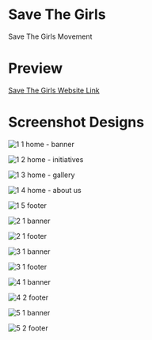 # Save The Girls
Save The Girls Movement

# Preview
[Save The Girls Website Link
](https://fortunembopo.co.za/)

# Screenshot Designs

![1 1 home - banner](https://github.com/skhumbuzo311/savethegirls/assets/6843827/b8951a3f-2f06-4f11-b64f-93d919026c65)

![1 2 home - initiatives](https://github.com/skhumbuzo311/savethegirls/assets/6843827/716d2906-d6d5-43a7-857a-fb088189c65c)

![1 3 home - gallery](https://github.com/skhumbuzo311/savethegirls/assets/6843827/cfe7cc8d-d520-4ec7-9c88-c2fc0049cd03)

![1 4 home - about us](https://github.com/skhumbuzo311/savethegirls/assets/6843827/b0ff53bc-f417-415d-9815-151135646531)

![1 5 footer](https://github.com/skhumbuzo311/savethegirls/assets/6843827/6233980f-7e24-41ea-b65b-a0d689f13f54)

![2 1 banner](https://github.com/skhumbuzo311/savethegirls/assets/6843827/dfae150f-4a42-4b14-958d-7504d3a1e2bf)

![2 1 footer](https://github.com/skhumbuzo311/savethegirls/assets/6843827/025c0126-380a-48bd-a0bd-78d14df34880)

![3 1 banner](https://github.com/skhumbuzo311/savethegirls/assets/6843827/bd83a0e9-5f3e-4604-9e38-49ce8e74705a)

![3 1 footer](https://github.com/skhumbuzo311/savethegirls/assets/6843827/5b4e2d62-b1db-4998-a7ed-e64dc1eb2f08)

![4 1 banner](https://github.com/skhumbuzo311/savethegirls/assets/6843827/0681bb50-c0fd-4c8d-8915-4b7ed114f28f)

![4 2 footer](https://github.com/skhumbuzo311/savethegirls/assets/6843827/c808096a-ab3a-41d4-822d-0d68c31b957a)

![5 1 banner](https://github.com/skhumbuzo311/savethegirls/assets/6843827/4ebb2d81-6172-4c1d-b42e-e133a88c1acd)

![5 2 footer](https://github.com/skhumbuzo311/savethegirls/assets/6843827/bf4fd8c3-597e-4914-b9d9-e1901ed9adf6)
